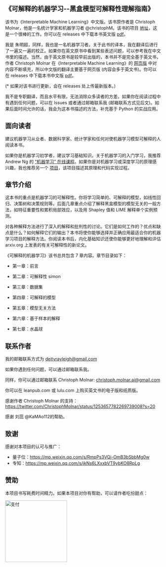 《可解释的机器学习--黑盒模型可解释性理解指南》
---
该书为《Interpretable Machine Learning》中文版。该书原作者是 Christoph Molnar，他是一名统计学家和机器学习者 @christophM。该书的项目 [地址](https://github.com/christophM/interpretable-ml-book)，这是一个很棒的工作。你可以在 releases 中下载本书英文版 [pdf](https://github.com/MingchaoZhu/InterpretableMLBook/releases/download/v0.0/iml_english.pdf)。

我是 朱明超，同样，我也是一名机器学习者。关于此书的译本，我在翻译后进行了一遍又一遍的校正。如果你在英文原书中看到某些表述问题，可以参考我在中文书里的描述。当然，由于英文原书是较早前出版的，本书并不是完全基于英文书，作者 Christoph Molnar 在《Interpretable Machine Learning》的 [网页版](https://christophm.github.io/interpretable-ml-book/) 中对内容不断填充，所以中文版的翻译主要基于网页版 (内容会多于英文书)。你可以在 releases 中下载本书中文版 [pdf](https://github.com/MingchaoZhu/InterpretableMLBook/releases/download/v1.0/iml_chinese.pdf)。

(\* 如果对该书进行更新，会在 releases 处上传最新版本。)

我不是专职翻译，而且水平有限，无法消除众多读者的方差。如果你在阅读过程中有遇到任何问题，可以在 Issues 或者通过邮箱联系我 (邮箱联系方式见后文)。如果后面时间允许的话，我会为这本书描述的方法，补充基于 Python 的实战应用。

## 面向读者

建议机器学习从业者、数据科学家、统计学家和任何对使机器学习模型可解释的⼈阅读本书。

如果你是机器学习初学者，建议学习基础知识。关于机器学习的⼊门学习，我推荐 Andrew Ng 的 [“机器学习” 在线课程](https://www.coursera.org/learn/machine-learning)。如果你是对机器学习或深度学习的原理感兴趣，我也推荐另一个 [项目](https://github.com/MingchaoZhu/DeepLearning)，该项目描述其原理和代码实现过程。 

## 章节介绍

这本书的重点是机器学习的可解释性。你将学习简单的、可解释的模型，如线性回归、决策树和决策规则等。后面几章重点介绍了解释黑盒模型的模型无关的一般方法，如特征重要性和累积局部效应，以及用 Shapley 值和 LIME 解释单个实例预测。

对各种解释方法进行了深入的解释和批判性的讨论。它们是如何工作的？优点和缺点是什么？如何解释它们的输出？本书将使你能够选择并正确应⽤最适合你的机器学习项⽬的解释⽅法。你阅读本书后，内化基础知识还使你能够更好地理解和评估 arxiv.org 上发表的有关可解释性的新论⽂。

《可解释的机器学习》该书总共包含 7 章内容。章节目录如下：

+ 第一章：前言

+ 第二章：可解释性 simon

+ 第三章：数据集

+ 第四章：可解释的模型

+ 第五章：模型无关方法

+ 第六章：基于样本的解释

+ 第七章：水晶球

## 联系作者

我的邮箱联系方式为 [deityrayleigh@gmail.com](mailto:deityrayleigh@gmail.com)

如果你遇到任何问题，可以通过邮箱联系我。

同样，你可以通过邮箱联系 Christoph Molnar: [christoph.molnar.ai@gmail.com](mailto:christoph.molnar.ai@gmail.com)

你可以在 leanpub.com 或 lulu.com 上购买英文书的电子版和纸质版。

感谢作者 Christoph Molnar 的支持：https://twitter.com/ChristophMolnar/status/1253657782269739008?s=20

感谢 刘蕊 @KaMAo112的帮助。

## 致谢

感谢对本项目的认可与推广：

+ 量子位：https://mp.weixin.qq.com/s/RmpPs3VQj-OmB3bSbbMg0w
+ 专知：https://mp.weixin.qq.com/s/jkNs6LXxxbVT9ybKO8RpLg

## 赞助

本项目书写耗费时间精力。如果本项目对你有帮助，可以请作者吃份甜点：

<img src="./docs/pay.jpg" width="200" height="200" alt="支付" align=center>
